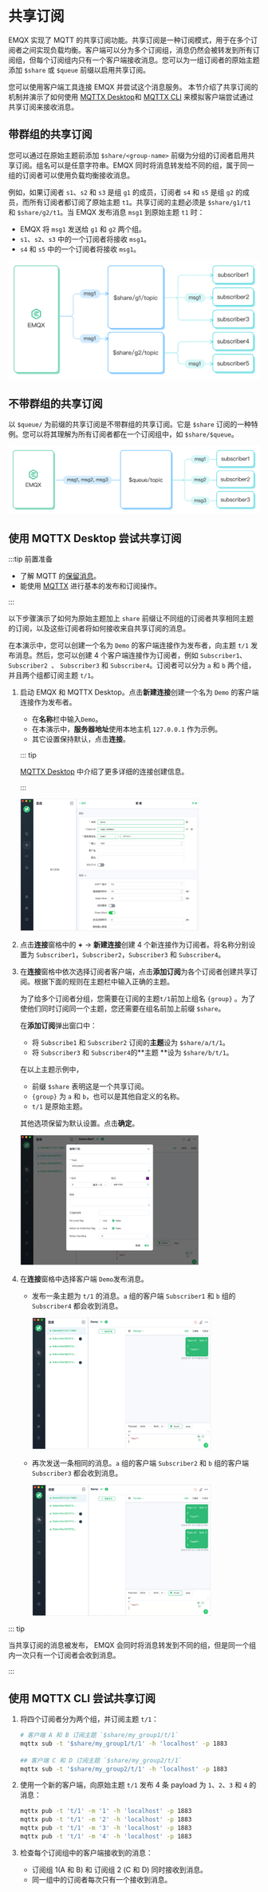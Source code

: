 # 共享订阅

EMQX 实现了 MQTT 的共享订阅功能。共享订阅是一种订阅模式，用于在多个订阅者之间实现负载均衡。客户端可以分为多个订阅组，消息仍然会被转发到所有订阅组，但每个订阅组内只有一个客户端接收消息。您可以为一组订阅者的原始主题添加 `$share` 或 `$queue` 前缀以启用共享订阅。

您可以使用客户端工具连接 EMQX 并尝试这个消息服务。 本节介绍了共享订阅的机制并演示了如何使用 [MQTTX Desktop](https://mqttx.app/zh)和 [MQTTX CLI](https://mqttx.app/zh/cli) 来模拟客户端尝试通过共享订阅来接收消息。

## 带群组的共享订阅

您可以通过在原始主题前添加 `$share/<group-name>` 前缀为分组的订阅者启用共享订阅。组名可以是任意字符串。EMQX 同时将消息转发给不同的组，属于同一组的订阅者可以使用负载均衡接收消息。

例如，如果订阅者 `s1`、`s2` 和 `s3` 是组 `g1` 的成员，订阅者 `s4` 和 `s5` 是组 `g2` 的成员，而所有订阅者都订阅了原始主题 `t1`。共享订阅的主题必须是 `$share/g1/t1` 和 `$share/g2/t1`。当 EMQX 发布消息 `msg1` 到原始主题 `t1` 时：

- EMQX 将 `msg1` 发送给 `g1` 和 `g2` 两个组。
- `s1`、`s2`、`s3` 中的一个订阅者将接收 `msg1`。
- `s4` 和 `s5` 中的一个订阅者将接收 `msg1`。

<img src="./assets/shared_subscription_group.png" alt="shared_subscription_group" style="zoom:50%;" />

## 不带群组的共享订阅

以 `$queue/` 为前缀的共享订阅是不带群组的共享订阅。它是 `$share` 订阅的一种特例。您可以将其理解为所有订阅者都在一个订阅组中，如 `$share/$queue`。

<img src="./assets/shared_subscription_queue.jpg" alt="shared_subscription_queue" style="zoom:50%;" />

## 使用 MQTTX Desktop 尝试共享订阅

:::tip 前置准备

- 了解 MQTT 的[保留消息](./mqtt-concepts.md#保留消息)。
- 能使用 [MQTTX](./publish-and-subscribe.md) 进行基本的发布和订阅操作。

:::

以下步骤演示了如何为原始主题加上 `share` 前缀让不同组的订阅者共享相同主题的订阅，以及这些订阅者将如何接收来自共享订阅的消息。

在本演示中，您可以创建一个名为 `Demo` 的客户端连接作为发布者，向主题 `t/1` 发布消息。然后，您可以创建 4 个客户端连接作为订阅者，例如 `Subscriber1`、`Subscriber2 `、 `Subscriber3` 和 `Subscriber4`。订阅者可以分为 `a` 和 `b` 两个组，并且两个组都订阅主题 `t/1`。

1. 启动 EMQX 和 MQTTX Desktop。点击**新建连接**创建一个名为 `Demo` 的客户端连接作为发布者。

   - 在**名称**栏中输入`Demo`。
   - 在本演示中，**服务器地址**使用本地主机 `127.0.0.1` 作为示例。
   - 其它设置保持默认，点击**连接**。

   ::: tip

   [MQTTX Desktop](./publish-and-subscribe.md/#mqttx-desktop) 中介绍了更多详细的连接创建信息。

   :::

   <img src="./assets/retain-message-new-connection.png" alt="retain-message-new-connection-general" style="zoom:35%;" />

2. 点击**连接**窗格中的 **+** -> **新建连接**创建 4 个新连接作为订阅者。将名称分别设置为 `Subscriber1`，`Subscriber2`，`Subscriber3` 和 `Subscriber4`。

3. 在**连接**窗格中依次选择订阅者客户端，点击**添加订阅**为各个订阅者创建共享订阅。根据下面的规则在主题栏中输入正确的主题。

   为了给多个订阅者分组，您需要在订阅的主题`t/1`前加上组名 `{group}` 。为了使他们同时订阅同一个主题，您还需要在组名前加上前缀 `$share`。

   在**添加订阅**弹出窗口中：

   - 将 `Subscribe1` 和 `Subscriber2` 订阅的**主题**设为 `$share/a/t/1`。
   - 将 `Subscriber3` 和 `Subscriber4`的**主题 **设为 `$share/b/t/1`。

   在以上主题示例中，

   - 前缀 `$share` 表明这是一个共享订阅。
   - `{group}` 为 `a` 和 `b`，也可以是其他自定义的名称。
   - `t/1` 是原始主题。

   其他选项保留为默认设置。点击**确定**。

   <img src="./assets/shared-subscription.png" alt="shared-subscription" style="zoom:35%;" />

4. 在**连接**窗格中选择客户端 `Demo`发布消息。

   - 发布一条主题为 `t/1` 的消息。`a` 组的客户端 `Subscriber1` 和 `b` 组的 `Subscriber4` 都会收到消息。

     <img src="./assets/shared-subscription-1.png" alt="shared-subscription-1" style="zoom:35%;" />

   - 再次发送一条相同的消息。`a` 组的客户端 `Subscriber2` 和 `b` 组的客户端 `Subscriber3` 都会收到消息。

     <img src="./assets/shared-subscription-2.png" alt="shared-subscription-2" style="zoom:35%;" />

::: tip

当共享订阅的消息被发布， EMQX 会同时将消息转发到不同的组，但是同一个组内一次只有一个订阅者会收到消息。

:::

## 使用 MQTTX CLI 尝试共享订阅

1. 将四个订阅者分为两个组，并订阅主题 `t/1`：

   ```bash
   # 客户端 A 和 B 订阅主题 `$share/my_group1/t/1`
   mqttx sub -t '$share/my_group1/t/1' -h 'localhost' -p 1883
   
   ## 客户端 C 和 D 订阅主题 `$share/my_group2/t/1`
   mqttx sub -t '$share/my_group2/t/1' -h 'localhost' -p 1883
   ```

2. 使用一个新的客户端，向原始主题 `t/1` 发布 4 条 payload 为 `1`、`2`、`3` 和 `4` 的消息：

   ```bash
   mqttx pub -t 't/1' -m '1' -h 'localhost' -p 1883
   mqttx pub -t 't/1' -m '2' -h 'localhost' -p 1883
   mqttx pub -t 't/1' -m '3' -h 'localhost' -p 1883
   mqttx pub -t 't/1' -m '4' -h 'localhost' -p 1883
   ```

3. 检查每个订阅组中的客户端接收到的消息：

   - 订阅组 1(A 和 B) 和 订阅组 2 (C 和 D) 同时接收到消息。
   - 同一组中的订阅者每次只有一个接收到消息。